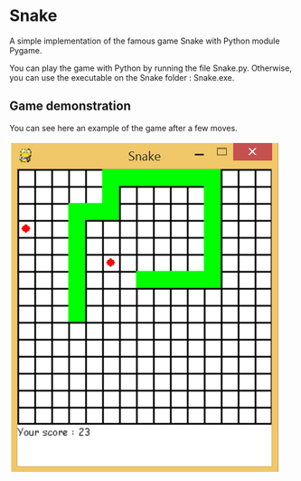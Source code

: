 # Snake

A simple implementation of the famous game Snake with Python module Pygame.

You can play the game with Python by running the file Snake.py. Otherwise, you can use the executable on the Snake folder : Snake.exe.


## Game demonstration


You can see here an example of the game after a few moves.


![Snake game](demo_game.PNG)
